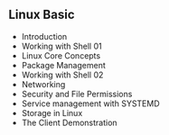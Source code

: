 ## Linux Basic ##
- Introduction
- Working with Shell 01
- Linux Core Concepts
- Package Management
- Working with Shell 02
- Networking
- Security and File Permissions
- Service management with SYSTEMD
- Storage in Linux
- The Client Demonstration

